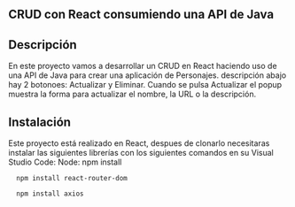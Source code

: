## CRUD con React consumiendo una API de Java
## Descripción
En este proyecto vamos a desarrollar un CRUD en React haciendo uso de una API de Java para crear una aplicación de Personajes. 
descripción abajo hay 2 botonoes: Actualizar y Eliminar. Cuando se pulsa Actualizar el popup muestra la forma para actualizar el nombre, la URL o la descripción.




## Instalación
Este proyecto está realizado en React, despues de clonarlo necesitaras instalar las siguientes librerías con los siguientes comandos en su Visual Studio Code:
Node: npm install

      npm install react-router-dom
      
      npm install axios
      

